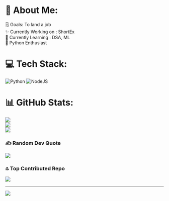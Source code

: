 # 💫 About Me:
🗒️ Goals: To land a job<br>✨ Currently Working on : ShortEx<br>📗 Currently Learning : DSA, ML<br>🌟 Python Enthusiast 


# 💻 Tech Stack:
![Python](https://img.shields.io/badge/python-3670A0?style=for-the-badge&logo=python&logoColor=ffdd54) ![NodeJS](https://img.shields.io/badge/node.js-6DA55F?style=for-the-badge&logo=node.js&logoColor=white)
# 📊 GitHub Stats:
![](https://github-readme-stats.vercel.app/api?username=vxiwspy&theme=dark&hide_border=false&include_all_commits=true&count_private=false)<br/>
![](https://github-readme-streak-stats.herokuapp.com/?user=vxiwspy&theme=dark&hide_border=false)<br/>
![](https://github-readme-stats.vercel.app/api/top-langs/?username=vxiwspy&theme=dark&hide_border=false&include_all_commits=true&count_private=false&layout=compact)

### ✍️ Random Dev Quote
![](https://quotes-github-readme.vercel.app/api?type=horizontal&theme=tokyonight)

### 🔝 Top Contributed Repo
![](https://github-contributor-stats.vercel.app/api?username=vxiwspy&limit=5&theme=dark&combine_all_yearly_contributions=true)

---
[![](https://visitcount.itsvg.in/api?id=vxiwspy&icon=0&color=0)](https://visitcount.itsvg.in)

<!-- Proudly created with GPRM ( https://gprm.itsvg.in ) --> 
